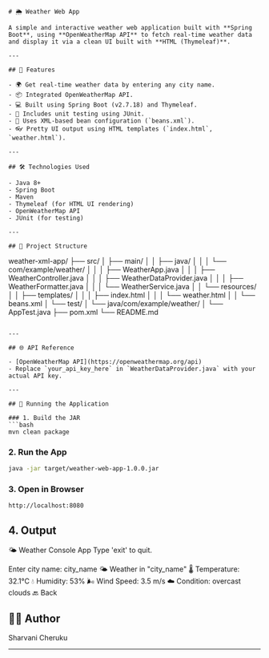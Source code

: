 ```
# 🌦️ Weather Web App

A simple and interactive weather web application built with **Spring Boot**, using **OpenWeatherMap API** to fetch real-time weather data and display it via a clean UI built with **HTML (Thymeleaf)**.

---

## 🚀 Features

- 🌍 Get real-time weather data by entering any city name.
- 📦 Integrated OpenWeatherMap API.
- 💻 Built using Spring Boot (v2.7.18) and Thymeleaf.
- 🧪 Includes unit testing using JUnit.
- 📁 Uses XML-based bean configuration (`beans.xml`).
- 👓 Pretty UI output using HTML templates (`index.html`, `weather.html`).

---

## 🛠️ Technologies Used

- Java 8+
- Spring Boot
- Maven
- Thymeleaf (for HTML UI rendering)
- OpenWeatherMap API
- JUnit (for testing)

---

## 🧾 Project Structure

```

weather-xml-app/
├── src/
│   ├── main/
│   │   ├── java/
│   │   │   └── com/example/weather/
│   │   │       ├── WeatherApp.java
│   │   │       ├── WeatherController.java
│   │   │       ├── WeatherDataProvider.java
│   │   │       ├── WeatherFormatter.java
│   │   │       └── WeatherService.java
│   │   └── resources/
│   │       ├── templates/
│   │       │   ├── index.html
│   │       │   └── weather.html
│   │       └── beans.xml
│   └── test/
│       └── java/com/example/weather/
│           └── AppTest.java
├── pom.xml
└── README.md

````

---

## 🌐 API Reference

- [OpenWeatherMap API](https://openweathermap.org/api)
- Replace `your_api_key_here` in `WeatherDataProvider.java` with your actual API key.

---

## 🧪 Running the Application

### 1. Build the JAR
```bash
mvn clean package
````

### 2. Run the App

```bash
java -jar target/weather-web-app-1.0.0.jar
```

### 3. Open in Browser

```
http://localhost:8080
```

## 4. Output

🌤️ Weather Console App
Type 'exit' to quit.

Enter city name: city_name
🌤️ Weather in "city_name"
🌡️ Temperature: 32.1°C
💧 Humidity: 53%
🌬️ Wind Speed: 3.5 m/s
☁️ Condition: overcast clouds
        🔙 Back

## 👩‍💻 Author

Sharvani Cheruku

---
